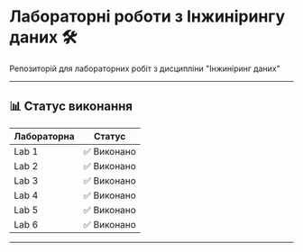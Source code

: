 # Лабораторні роботи з Інжинірингу даних 🛠️

Репозиторій для лабораторних робіт з дисципліни "Інжиніринг даних"

---

## 📊 Статус виконання

| Лабораторна | Статус      |
| ----------- | ----------- |
| Lab 1       | ✅ Виконано |
| Lab 2       | ✅ Виконано |
| Lab 3       | ✅ Виконано |
| Lab 4       | ✅ Виконано |
| Lab 5       | ✅ Виконано |
| Lab 6       | ✅ Виконано |

---
